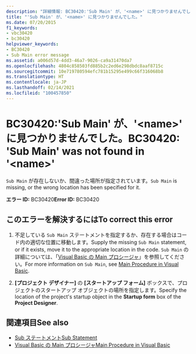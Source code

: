 ```yaml
---
description: "詳細情報: BC30420:'Sub Main' が、'<name>' に見つかりませんでした。"
title: "'Sub Main' が、'<name>' に見つかりませんでした。"
ms.date: 07/20/2015
f1_keywords:
- vbc30420
- bc30420
helpviewer_keywords:
- BC30420
- Sub Main error message
ms.assetid: a006d57d-4dd3-46a7-9026-ca9a31470da7
ms.openlocfilehash: 4804c858503fd885b2c2ed6e298dbdc8aaf8715c
ms.sourcegitcommit: 10e719780594efc781b15295e499c66f316068b8
ms.translationtype: HT
ms.contentlocale: ja-JP
ms.lasthandoff: 02/14/2021
ms.locfileid: "100457850"
---
```

# <a name="bc30420-sub-main-was-not-found-in-name"></a><span data-ttu-id="6f136-103">BC30420:'Sub Main' が、'\<name>' に見つかりませんでした。</span><span class="sxs-lookup"><span data-stu-id="6f136-103">BC30420: 'Sub Main' was not found in '\<name>'</span></span>

<span data-ttu-id="6f136-104">`Sub Main` が存在しないか、間違った場所が指定されています。</span><span class="sxs-lookup"><span data-stu-id="6f136-104">`Sub Main` is missing, or the wrong location has been specified for it.</span></span>

 <span data-ttu-id="6f136-105">**エラー ID:** BC30420</span><span class="sxs-lookup"><span data-stu-id="6f136-105">**Error ID:** BC30420</span></span>

## <a name="to-correct-this-error"></a><span data-ttu-id="6f136-106">このエラーを解決するには</span><span class="sxs-lookup"><span data-stu-id="6f136-106">To correct this error</span></span>

1. <span data-ttu-id="6f136-107">不足している `Sub Main` ステートメントを指定するか、存在する場合はコード内の適切な位置に移動します。</span><span class="sxs-lookup"><span data-stu-id="6f136-107">Supply the missing `Sub Main` statement, or if it exists, move it to the appropriate location in the code.</span></span> <span data-ttu-id="6f136-108">`Sub Main` の詳細については、「[Visual Basic の Main プロシージャ](../../programming-guide/program-structure/main-procedure.md)」を参照してください。</span><span class="sxs-lookup"><span data-stu-id="6f136-108">For more information on `Sub Main`, see [Main Procedure in Visual Basic](../../programming-guide/program-structure/main-procedure.md).</span></span>

2. <span data-ttu-id="6f136-109">**[プロジェクト デザイナー]** の **[スタートアップ フォーム]** ボックスで、プロジェクトのスタートアップ オブジェクトの場所を指定します。</span><span class="sxs-lookup"><span data-stu-id="6f136-109">Specify the location of the project's startup object in the **Startup form** box of the **Project Designer**.</span></span>

## <a name="see-also"></a><span data-ttu-id="6f136-110">関連項目</span><span class="sxs-lookup"><span data-stu-id="6f136-110">See also</span></span>

- [<span data-ttu-id="6f136-111">Sub ステートメント</span><span class="sxs-lookup"><span data-stu-id="6f136-111">Sub Statement</span></span>](../statements/sub-statement.md)
- [<span data-ttu-id="6f136-112">Visual Basic の Main プロシージャ</span><span class="sxs-lookup"><span data-stu-id="6f136-112">Main Procedure in Visual Basic</span></span>](../../programming-guide/program-structure/main-procedure.md)

